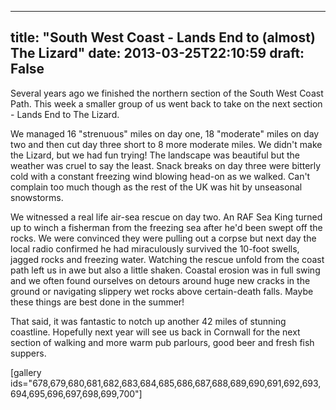 
---
title: "South West Coast - Lands End to (almost) The Lizard"
date: 2013-03-25T22:10:59
draft: False
---

Several years ago we finished the northern section of the South West Coast Path.  This week a smaller group of us went back to take on the next section - Lands End to The Lizard.

We managed 16 "strenuous" miles on day one, 18 "moderate" miles on day two and then cut day three short to 8 more moderate miles. We didn't make the Lizard, but we had fun trying! The landscape was beautiful but the weather was cruel to say the least. Snack breaks on day three were bitterly cold with a constant freezing wind blowing head-on as we walked. Can't complain too much though as the rest of the UK was hit by unseasonal snowstorms.

We witnessed a real life air-sea rescue on day two. An RAF Sea King turned up to winch a fisherman from the freezing sea after he'd been swept off the rocks. We were convinced they were pulling out a corpse but next day the local radio confirmed he had miraculously survived the 10-foot swells, jagged rocks and freezing water. Watching the rescue unfold from the coast path left us in awe but also a little shaken. Coastal erosion was in full swing and we often found ourselves on detours around huge new cracks in the ground or navigating slippery wet rocks above certain-death falls. Maybe these things are best done in the summer!

That said, it was fantastic to notch up another 42 miles of stunning coastline. Hopefully next year will see us back in Cornwall for the next section of walking and more warm pub parlours, good beer and fresh fish suppers.

[gallery ids="678,679,680,681,682,683,684,685,686,687,688,689,690,691,692,693,694,695,696,697,698,699,700"]